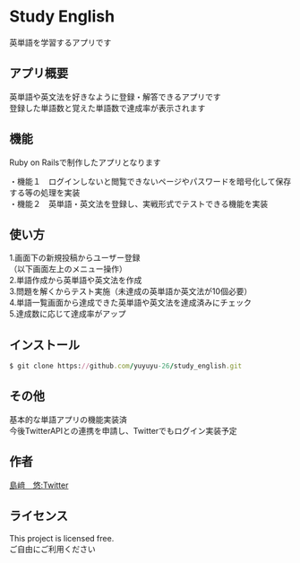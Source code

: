 # Study English

英単語を学習するアプリです

## アプリ概要

英単語や英文法を好きなように登録・解答できるアプリです  
登録した単語数と覚えた単語数で達成率が表示されます

## 機能

Ruby on Railsで制作したアプリとなります

 ・機能１　ログインしないと閲覧できないページやパスワードを暗号化して保存する等の処理を実装  
 ・機能２　英単語・英文法を登録し、実戦形式でテストできる機能を実装
 
## 使い方

 1.画面下の新規投稿からユーザー登録  
 （以下画面左上のメニュー操作）  
 2.単語作成から英単語や英文法を作成  
 3.問題を解くからテスト実施（未達成の英単語か英文法が10個必要）  
 4.単語一覧画面から達成できた英単語や英文法を達成済みにチェック  
 5.達成数に応じて達成率がアップ
 
## インストール

```ruby
$ git clone https://github.com/yuyuyu-26/study_english.git
```

## その他

基本的な単語アプリの機能実装済  
今後TwitterAPIとの連携を申請し、Twitterでもログイン実装予定

## 作者

[島﨑　悠:Twitter](https://twitter.com/yu_pg_bn)

## ライセンス

This project is licensed free.  
ご自由にご利用ください
